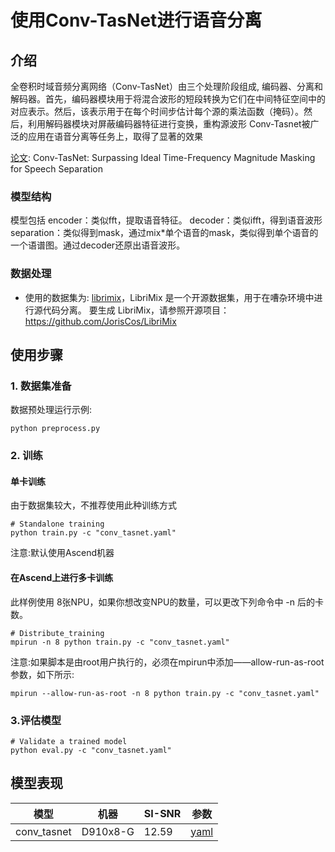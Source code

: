 # 使用Conv-TasNet进行语音分离



## 介绍

全卷积时域音频分离网络（Conv-TasNet）由三个处理阶段组成, 编码器、分离和解码器。首先，编码器模块用于将混合波形的短段转换为它们在中间特征空间中的对应表示。然后，该表示用于在每个时间步估计每个源的乘法函数（掩码）。然后，利用解码器模块对屏蔽编码器特征进行变换，重构源波形
Conv-Tasnet被广泛的应用在语音分离等任务上，取得了显著的效果

[论文](https://arxiv.org/abs/1809.07454): Conv-TasNet: Surpassing Ideal Time-Frequency Magnitude Masking for Speech Separation

### 模型结构

模型包括
encoder：类似fft，提取语音特征。
decoder：类似ifft，得到语音波形
separation：类似得到mask，通过mix*单个语音的mask，类似得到单个语音的一个语谱图。通过decoder还原出语音波形。

### 数据处理

- 使用的数据集为: [librimix](<https://catalog.ldc.upenn.edu/docs/LDC93S1/TIMIT.html>)，LibriMix 是一个开源数据集，用于在嘈杂环境中进行源代码分离。
  要生成 LibriMix，请参照开源项目：https://github.com/JorisCos/LibriMix




## 使用步骤

### 1. 数据集准备
数据预处理运行示例:

```text
python preprocess.py
```

### 2. 训练
#### 单卡训练
由于数据集较大，不推荐使用此种训练方式
```shell
# Standalone training
python train.py -c "conv_tasnet.yaml"
```

注意:默认使用Ascend机器

#### 在Ascend上进行多卡训练

此样例使用 8张NPU，如果你想改变NPU的数量，可以更改下列命令中 -n 后的卡数。
```shell
# Distribute_training
mpirun -n 8 python train.py -c "conv_tasnet.yaml"
```
注意:如果脚本是由root用户执行的，必须在mpirun中添加——allow-run-as-root参数，如下所示:
```shell
mpirun --allow-run-as-root -n 8 python train.py -c "conv_tasnet.yaml"
```

### 3.评估模型

```shell
# Validate a trained model
python eval.py -c "conv_tasnet.yaml"
```



## **模型表现**

| 模型        | 机器     | SI-SNR | 参数                                                         |
| ----------- | -------- | ------ | ------------------------------------------------------------ |
| conv_tasnet | D910x8-G | 12.59  | [yaml](https://github.com/mindsporelab/mindaudio/blob/main/example/conv_tasnet/conv_tasnet.yaml) |
